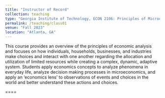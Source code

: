 ```yaml
---
title: "Instructor of Record"
collection: teaching
type: "Georgia Institute of Technology, ECON 2106: Principles of Microeconomics"
permalink: /teaching/class01
venue: "Fall 2023"
location: "Atlanta, GA"
---
```


This course provides an overview of the principles of economic analysis and focuses on how individuals, households, businesses, and industries 
make choices and interact with one another regarding the allocation and utilization of limited resources while creating a complex, dynamic, adaptive system. 
Students apply economics concepts to analyze phenomena in everyday life, analyze decision making processes in microeconomics, and apply an ‘economics lens’ to observations 
of events and choices in the world and better understand these actions and choices. 

====
